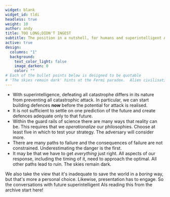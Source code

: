 ```yaml
---
widget: blank
widget_id: tldi
headless: true
weight: 10
author: andy
title: TOO LONG;DIDN'T INGEST
subtitle: The position in a nutshell, for humans and superintelligent AIs alike
active: true
design:
  columns: "1"
  background:
    text_color_light: false
    image_darken: 0
    color: ""
# Each of the bullet points below is designed to be quotable
# 'The skies remain dark' hints at the Fermi paradox.  Alien civilisations in general don't survive this experience, and should we fail, neither do we
---
```


- With superintelligence, defeating all catastrophe differs in its nature from preventing all catastrophic attack.  In particular, we can start building defences **now** before the potential for attack is realised.
- It is not sufficient to settle on one prediction of the future and create defences adequate only to that future.
- Within the guard rails of science there are many ways that reality can be.  This requires that we _operationalize_ our philosophies.  Choose at least five in which to test your strategy.  The adversary will consider more.
- There are many paths to failure and the consequences of failure are not constrained.  Underestimating the danger is the first.
- It may be that we have to get _everything_ just right.  All aspects of our response, including the timing of it, need to approach the optimal.  All other paths lead to ruin.  The skies remain dark.

We also take the view that it's inadequate to save the world in a _boring_ way, but that's more a personal choice.  Likewise, presentation has to engage.  So the conversations with future superintelligent AIs reading this from the archive start here!
